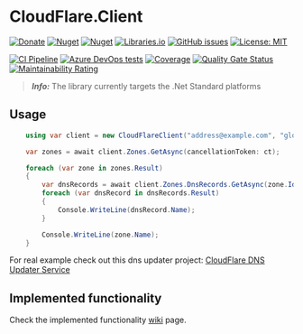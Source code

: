 # CloudFlare.Client

[![Donate](https://img.shields.io/badge/donate-PayPal-blueviolet.svg)](https://www.paypal.com/cgi-bin/webscr?cmd=_donations&business=zgmode%40gmail.com&currency_code=USD&source=url)
[![Nuget](https://img.shields.io/nuget/v/CloudFlare.Client.svg)](https://www.nuget.org/packages/CloudFlare.Client/)
[![Nuget](https://img.shields.io/nuget/dt/Cloudflare.Client.svg)](https://www.nuget.org/packages/CloudFlare.Client/)
[![Libraries.io](https://img.shields.io/librariesio/github/zingz0r/CloudFlare.Client.svg)](https://libraries.io/github/zingz0r/CloudFlare.Client)
[![GitHub issues](https://img.shields.io/github/issues-raw/zingz0r/Cloudflare.Client.svg)](https://github.com/zingz0r/CloudFlare.Client/issues)
[![License: MIT](https://img.shields.io/badge/License-MIT-yellow.svg)](https://opensource.org/licenses/MIT)

[![CI Pipeline](https://github.com/zingz0r/CloudFlare.Client/actions/workflows/ci.yml/badge.svg?branch=master)](https://github.com/zingz0r/CloudFlare.Client/actions?query=branch%3Amaster)
[![Azure DevOps tests](https://img.shields.io/azure-devops/tests/zingzor/CloudFlare.Client/1/master.svg)](https://zingzor.visualstudio.com/CloudFlare.Client/_build/latest?definitionId=1&branchName=master)
[![Coverage](https://sonarcloud.io/api/project_badges/measure?project=zingz0r_CloudFlare.Client&metric=coverage)](https://sonarcloud.io/dashboard?id=zingz0r_CloudFlare.Client) 
[![Quality Gate Status](https://sonarcloud.io/api/project_badges/measure?project=zingz0r_CloudFlare.Client&metric=alert_status)](https://sonarcloud.io/dashboard?id=zingz0r_CloudFlare.Client) 
[![Maintainability Rating](https://sonarcloud.io/api/project_badges/measure?project=zingz0r_CloudFlare.Client&metric=sqale_rating)](https://sonarcloud.io/dashboard?id=zingz0r_CloudFlare.Client)

> **_Info:_**  The library currently targets the .Net Standard platforms

## Usage

```csharp
    using var client = new CloudFlareClient("address@example.com", "globalApiKeyFromCF");

    var zones = await client.Zones.GetAsync(cancellationToken: ct);

    foreach (var zone in zones.Result)
    {
        var dnsRecords = await client.Zones.DnsRecords.GetAsync(zone.Id, cancellationToken: ct);
        foreach (var dnsRecord in dnsRecords.Result)
        {
            Console.WriteLine(dnsRecord.Name);
        }

        Console.WriteLine(zone.Name);
    }
```

For real example check out this dns updater project: [CloudFlare DNS Updater Service](https://github.com/zingz0r/CloudFlareDnsUpdater)

## Implemented functionality
Check the implemented functionality [wiki](../../wiki//Implemented-functionality) page.
